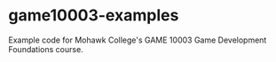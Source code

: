 # game10003-examples
Example code for Mohawk College's GAME 10003 Game Development Foundations course.
